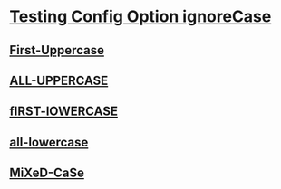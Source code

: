 # [Testing Config Option ignoreCase](#testing-config-option-ignorecase)

## [First-Uppercase](#first-uppercase)

## [ALL-UPPERCASE](#all-uppercase)

## [fIRST-lOWERCASE](#first-lowercase)

## [all-lowercase](#all-lowercase)

## [MiXeD-CaSe](#mixed-case)
